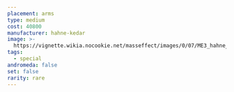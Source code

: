 ```yaml
---
placement: arms
type: medium
cost: 40800
manufacturer: hahne-kedar
image: >-
  https://vignette.wikia.nocookie.net/masseffect/images/0/07/ME3_hahne_kedar_arms.png/revision/latest/scale-to-width-down/130?cb=20120311003749
tags:
  - special
andromeda: false
set: false
rarity: rare
---
```


